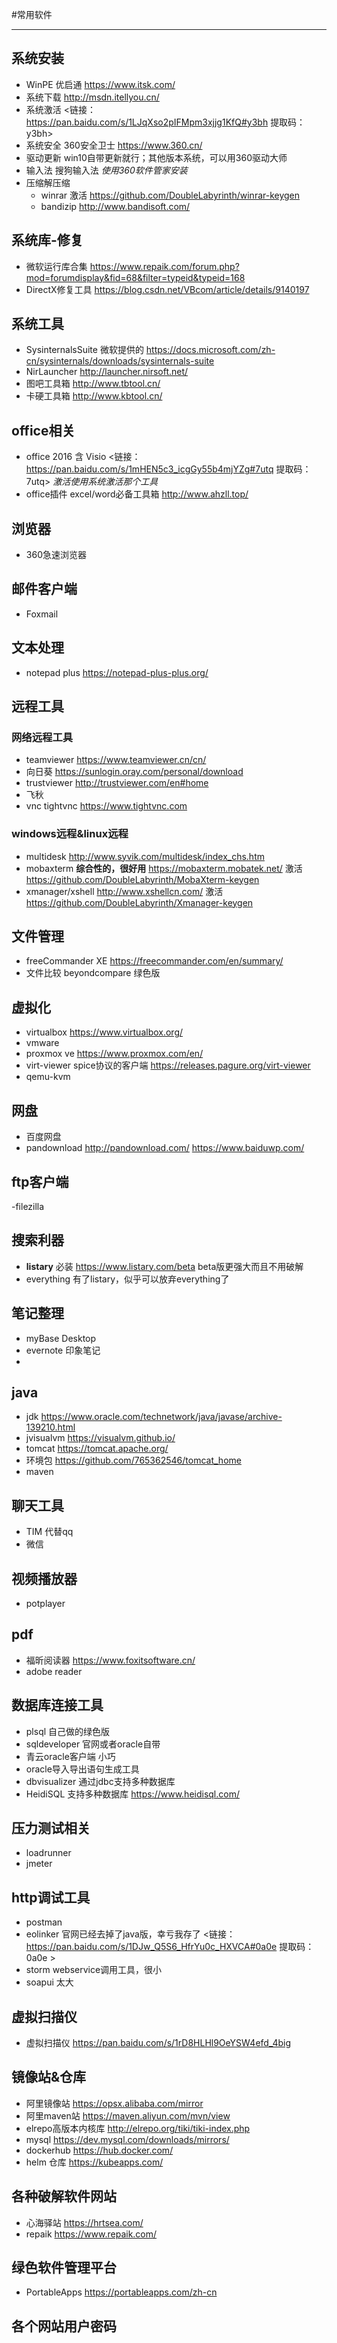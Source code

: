 #常用软件

---

## 系统安装
- WinPE 优启通 <https://www.itsk.com/>
- 系统下载 <http://msdn.itellyou.cn/>
- 系统激活 <链接：https://pan.baidu.com/s/1LJqXso2pIFMpm3xjjg1KfQ#y3bh   提取码：y3bh>
- 系统安全 360安全卫士 <https://www.360.cn/>
- 驱动更新  win10自带更新就行；其他版本系统，可以用360驱动大师
- 输入法 搜狗输入法 *使用360软件管家安装*
- 压缩解压缩 
  - winrar 激活 <https://github.com/DoubleLabyrinth/winrar-keygen>
  - bandizip <http://www.bandisoft.com/>  
  
## 系统库-修复
- 微软运行库合集 <https://www.repaik.com/forum.php?mod=forumdisplay&fid=68&filter=typeid&typeid=168>
- DirectX修复工具 <https://blog.csdn.net/VBcom/article/details/9140197>

## 系统工具
- SysinternalsSuite 微软提供的 <https://docs.microsoft.com/zh-cn/sysinternals/downloads/sysinternals-suite>
- NirLauncher <http://launcher.nirsoft.net/>
- 图吧工具箱 <http://www.tbtool.cn/>
- 卡硬工具箱 <http://www.kbtool.cn/>

## office相关
- office 2016 含 Visio <链接：https://pan.baidu.com/s/1mHEN5c3_icgGy55b4mjYZg#7utq  提取码：7utq>  *激活使用系统激活那个工具*
- office插件  excel/word必备工具箱 <http://www.ahzll.top/>

## 浏览器
- 360急速浏览器

## 邮件客户端
- Foxmail

## 文本处理
- notepad plus <https://notepad-plus-plus.org/>


## 远程工具

### 网络远程工具
- teamviewer <https://www.teamviewer.cn/cn/>
- 向日葵 https://sunlogin.oray.com/personal/download
- trustviewer <http://trustviewer.com/en#home>
- 飞秋
- vnc tightvnc <https://www.tightvnc.com>

### windows远程&linux远程
- multidesk <http://www.syvik.com/multidesk/index_chs.htm>
- mobaxterm **综合性的，很好用** <https://mobaxterm.mobatek.net/>  激活<https://github.com/DoubleLabyrinth/MobaXterm-keygen>
- xmanager/xshell <http://www.xshellcn.com/> 激活 <https://github.com/DoubleLabyrinth/Xmanager-keygen>

## 文件管理
- freeCommander XE <https://freecommander.com/en/summary/>
- 文件比较 beyondcompare 绿色版

## 虚拟化
- virtualbox <https://www.virtualbox.org/>
- vmware
- proxmox ve  <https://www.proxmox.com/en/>
- virt-viewer  spice协议的客户端 <https://releases.pagure.org/virt-viewer>
- qemu-kvm

## 网盘
- 百度网盘
- pandownload <http://pandownload.com/> <https://www.baiduwp.com/>

## ftp客户端
-filezilla

## 搜索利器
- **listary** 必装 <https://www.listary.com/beta> beta版更强大而且不用破解
- everything 有了listary，似乎可以放弃everything了


## 笔记整理
- myBase Desktop
- evernote 印象笔记
- 

## java
- jdk <https://www.oracle.com/technetwork/java/javase/archive-139210.html>
- jvisualvm <https://visualvm.github.io/>
- tomcat  <https://tomcat.apache.org/>
- 环境包  <https://github.com/765362546/tomcat_home>
- maven

## 聊天工具
- TIM  代替qq
- 微信

## 视频播放器
- potplayer

## pdf
- 福昕阅读器 <https://www.foxitsoftware.cn/>
- adobe reader


## 数据库连接工具
- plsql 自己做的绿色版
- sqldeveloper 官网或者oracle自带
- 青云oracle客户端  小巧
- oracle导入导出语句生成工具
- dbvisualizer  通过jdbc支持多种数据库
- HeidiSQL 支持多种数据库 <https://www.heidisql.com/>

## 压力测试相关
- loadrunner
- jmeter
## http调试工具
- postman
- eolinker 官网已经去掉了java版，幸亏我存了 <链接：https://pan.baidu.com/s/1DJw_Q5S6_HfrYu0c_HXVCA#0a0e  提取码：0a0e >
- storm webservice调用工具，很小
- soapui 太大



## 虚拟扫描仪
- 虚拟扫描仪 <https://pan.baidu.com/s/1rD8HLHl9OeYSW4efd_4big>

## 镜像站&仓库
- 阿里镜像站 https://opsx.alibaba.com/mirror
- 阿里maven站 https://maven.aliyun.com/mvn/view
- elrepo高版本内核库 http://elrepo.org/tiki/tiki-index.php
- mysql https://dev.mysql.com/downloads/mirrors/
- dockerhub https://hub.docker.com/
- helm 仓库 https://kubeapps.com/

## 各种破解软件网站
- 心海驿站 <https://hrtsea.com/>
- repaik <https://www.repaik.com/>



## 绿色软件管理平台
- PortableApps <https://portableapps.com/zh-cn>

## 各个网站用户密码
 

